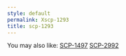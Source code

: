 ```yaml
---
style: default
permalink: Xscp-1293
title: scp-1293
---
```

You may also like:
[SCP-1497](http://scp-wiki.net/scp-1497)
[SCP-2992](http://scp-wiki.net/scp-2992)